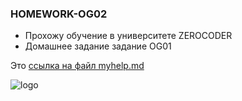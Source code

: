 ### HOMEWORK-OG02
 
- Прохожу обучение в университете ZEROCODER
- Домашнее задание задание OG01

Это [ссылка на файл myhelp.md](MYHELP.md)



![logo](https://fs.getcourse.ru/fileservice/file/download/a/256825/sc/48/h/5c325222e7f6e299b803a30c77317ad5.svg)